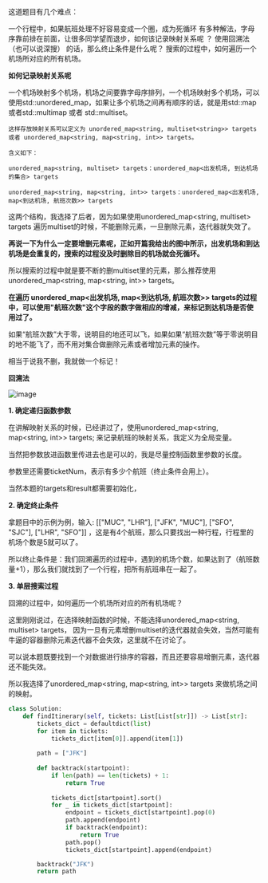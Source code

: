 这道题目有几个难点：

一个行程中，如果航班处理不好容易变成一个圈，成为死循环
有多种解法，字母序靠前排在前面，让很多同学望而退步，如何该记录映射关系呢 ？
使用回溯法（也可以说深搜） 的话，那么终止条件是什么呢？
搜索的过程中，如何遍历一个机场所对应的所有机场。

**如何记录映射关系呢**

一个机场映射多个机场，机场之间要靠字母序排列，一个机场映射多个机场，可以使用std::unordered_map，如果让多个机场之间再有顺序的话，就是用std::map 或者std::multimap 或者 std::multiset。
```
这样存放映射关系可以定义为 unordered_map<string, multiset<string>> targets 或者 unordered_map<string, map<string, int>> targets。

含义如下：

unordered_map<string, multiset> targets：unordered_map<出发机场, 到达机场的集合> targets

unordered_map<string, map<string, int>> targets：unordered_map<出发机场, map<到达机场, 航班次数>> targets
```

这两个结构，我选择了后者，因为如果使用unordered_map<string, multiset<string>> targets 遍历multiset的时候，不能删除元素，一旦删除元素，迭代器就失效了。

**再说一下为什么一定要增删元素呢，正如开篇我给出的图中所示，出发机场和到达机场是会重复的，搜索的过程没及时删除目的机场就会死循环。**

所以搜索的过程中就是要不断的删multiset里的元素，那么推荐使用unordered_map<string, map<string, int>> targets。

**在遍历 unordered_map<出发机场, map<到达机场, 航班次数>> targets的过程中，可以使用"航班次数"这个字段的数字做相应的增减，来标记到达机场是否使用过了。**

如果“航班次数”大于零，说明目的地还可以飞，如果如果“航班次数”等于零说明目的地不能飞了，而不用对集合做删除元素或者增加元素的操作。

相当于说我不删，我就做一个标记！
  
**回溯法**

 ![image](https://user-images.githubusercontent.com/62086490/154033319-51ab7caa-268f-4a61-8839-3d239cd70d33.png)


**1. 确定递归函数参数**

在讲解映射关系的时候，已经讲过了，使用unordered_map<string, map<string, int>> targets; 来记录航班的映射关系，我定义为全局变量。

当然把参数放进函数里传进去也是可以的，我是尽量控制函数里参数的长度。

参数里还需要ticketNum，表示有多少个航班（终止条件会用上）。
  
当然本题的targets和result都需要初始化，

**2. 确定终止条件**

拿题目中的示例为例，输入: [["MUC", "LHR"], ["JFK", "MUC"], ["SFO", "SJC"], ["LHR", "SFO"]] ，这是有4个航班，那么只要找出一种行程，行程里的机场个数是5就可以了。

所以终止条件是：我们回溯遍历的过程中，遇到的机场个数，如果达到了（航班数量+1），那么我们就找到了一个行程，把所有航班串在一起了。

**3. 单层搜索过程**
  
回溯的过程中，如何遍历一个机场所对应的所有机场呢？

这里刚刚说过，在选择映射函数的时候，不能选择unordered_map<string, multiset<string>> targets， 因为一旦有元素增删multiset的迭代器就会失效，当然可能有牛逼的容器删除元素迭代器不会失效，这里就不在讨论了。

可以说本题既要找到一个对数据进行排序的容器，而且还要容易增删元素，迭代器还不能失效。

所以我选择了unordered_map<string, map<string, int>> targets 来做机场之间的映射。

```python
class Solution:
    def findItinerary(self, tickets: List[List[str]]) -> List[str]:
        tickets_dict = defaultdict(list)
        for item in tickets:
            tickets_dict[item[0]].append(item[1])
        
        path = ["JFK"]
        
        def backtrack(startpoint):
            if len(path) == len(tickets) + 1:
                return True
            
            tickets_dict[startpoint].sort()
            for _ in tickets_dict[startpoint]:
                endpoint = tickets_dict[startpoint].pop(0)
                path.append(endpoint)
                if backtrack(endpoint):
                    return True
                path.pop()
                tickets_dict[startpoint].append(endpoint)

        backtrack("JFK")
        return path
```
